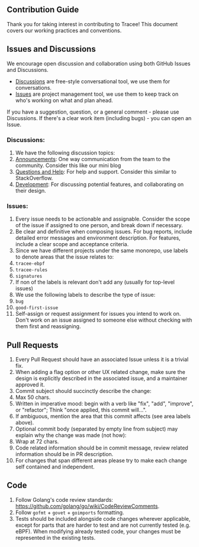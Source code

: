 ## Contribution Guide

Thank you for taking interest in contributing to Tracee! This document covers our working practices and conventions.

## Issues and Discussions

We encourage open discussion and collaboration using both GitHub Issues and Discussions.  

- [Discussions](https://github.com/aquasecurity/tracee/discussions) are free-style conversational tool, we use them for conversations.
- [Issues](https://github.com/aquasecurity/tracee/issues) are project management tool, we use them to keep track on who's working on what and plan ahead.

If you have a suggestion, question, or a general comment - please use Discussions. If there's a clear work item (including bugs) - you can open an Issue.

### Discussions:

1. We have the following discussion topics: 
  1. [Announcements](https://github.com/aquasecurity/tracee/discussions/categories/announcements): One way communication from the team to the community. Consider this like our mini blog
  2. [Questions and Help](https://github.com/aquasecurity/tracee/discussions/categories/questions-and-help): For help and support. Consider this similar to StackOverflow.
  3. [Development](https://github.com/aquasecurity/tracee/discussions/categories/development): For discussing potential features, and collaborating on their design.

### Issues:

1. Every issue needs to be actionable and assignable. Consider the scope of the issue if assigned to one person, and break down if necessary.
1. Be clear and definitive when composing issues. For bug reports, include detailed error messages and environment description. For features, include a clear scope and acceptance criteria.
1. Since we have different projects under the same monorepo, use labels to denote areas that the issue relates to:
  1. `tracee-ebpf`
  2. `tracee-rules`
  3. `signatures`
  4.  If non of the labels is relevant don't add any (usually for top-level issues)
1. We use the following labels to describe the type of issue:
  1. `bug`
  2. `good-first-issue`
1. Self-assign or request assignment for issues you intend to work on. Don't work on an issue assigned to someone else without checking with them first and reassigning.

## Pull Requests

1. Every Pull Request should have an associated Issue unless it is a trivial fix.
1. When adding a flag option or other UX related change, make sure the design is explicitly described in the associated issue, and a maintainer approved it.
1. Commit subject should succinctly describe the change:
  1. Max 50 chars.
  2. Written in imperative mood: begin with a verb like "fix", "add", "improve", or "refactor"; Think "once applied, this commit will...".
  3. If ambiguous, mention the area that this commit affects (see area labels above).
1. Optional commit body (separated by empty line from subject) may explain why the change was made (not how):
  1. Wrap at 72 chars.
1. Code related information should be in commit message, review related information should be in PR description.
1. For changes that span different areas please try to make each change self contained and independent.


## Code

1. Follow Golang's code review standards: https://github.com/golang/go/wiki/CodeReviewComments.
1. Follow `gofmt` + `govet` + `goimports` formatting.
1. Tests should be included alongside code changes wherever applicable, except for parts that are harder to test and are not currently tested (e.g. eBPF). When modifying already tested code, your changes must be represented in the existing tests.
